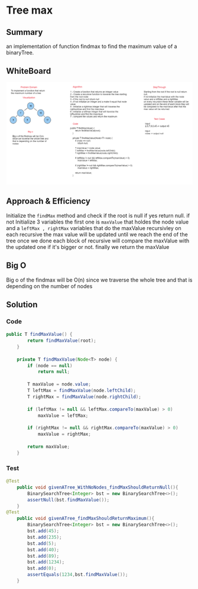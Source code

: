 # Tree max

## Summary

an implementation of function findmax to find the maximum value of a binaryTree.

## WhiteBoard

![tree max](./images/tree-max.PNG)

## Approach & Efficiency

Initialize the `findMax` method and check if the root is null if yes return null. if not Initialize 3 variables the first one is `maxValue` that holdes the node value 
and a `leftMax , rightMax` variables that do the maxValue recursivley on each recursive the max value will be updated until we reach the end of the tree once we done each block of recursive will compare the maxValue with the updated one if it's bigger or not. finally we return the maxValue

## Big O

Big o of the findmax will be O(n) since we traverse the whole tree and that is depending on the number of  nodes

## Solution

### Code 
```java
public T findMaxValue() {
        return findMaxValue(root);
    }

    private T findMaxValue(Node<T> node) {
        if (node == null)
            return null;

        T maxValue = node.value;
        T leftMax = findMaxValue(node.leftChild);
        T rightMax = findMaxValue(node.rightChild);

        if (leftMax != null && leftMax.compareTo(maxValue) > 0)
            maxValue = leftMax;

        if (rightMax != null && rightMax.compareTo(maxValue) > 0)
            maxValue = rightMax;

        return maxValue;
    }
```

### Test

```java
@Test
    public void givenATree_WithNoNodes_findMaxShouldReturnNull(){
        BinarySearchTree<Integer> bst = new BinarySearchTree<>();
        assertNull(bst.findMaxValue());
    }
@Test
    public void givenATree_findMaxShouldReturnMaximum(){
        BinarySearchTree<Integer> bst = new BinarySearchTree<>();
        bst.add(45);
        bst.add(235);
        bst.add(5);
        bst.add(40);
        bst.add(89);
        bst.add(1234);
        bst.add(0);
        assertEquals(1234,bst.findMaxValue());
    }
```
